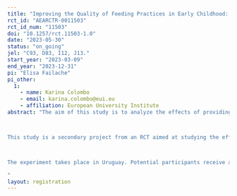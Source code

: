 ```yaml
---
title: "Improving the Quality of Feeding Practices in Early Childhood: an Experiment on Parental beliefs"
rct_id: "AEARCTR-0011503"
rct_id_num: "11503"
doi: "10.1257/rct.11503-1.0"
date: "2023-05-30"
status: "on_going"
jel: "C93, D83, I12, J13."
start_year: "2023-03-09"
end_year: "2023-12-31"
pi: "Elisa Failache"
pi_other:
  1:
    - name: Karina Colombo
    - email: karina.colombo@eui.eu
    - affiliation: European University Institute
abstract: "The aim of this study is to analyze the effects of providing information to parents on feeding practices in early childhood. We randomly provide evidence-based recommendations on best practices to the main caregivers of children between 0 and 5 years of age. Parental practices and beliefs regarding feeding and nutrition are gathered through online surveys. This allow us to identify the causal effect of an information policy on parental beliefs and decisions regarding early feeding habits. Our primary outcomes are: feeding practices concerning ultraprocessed food, fish intake, and home-cooked meals. Our secondary outcomes are parental beliefs on feeding practices.

This study is a secondary project from an RCT aimed at studying the effects of providing information on best practices concerning screen exposure in early childhood. The design of the RCT experiment involved an active control group to provide an estimate of social desirability on a similar but unrelated parenting topic, in this case, feeding practices. This allows us to also evaluate the effect of the intervention provided to the active control group as a secondary project, which is the focus of this study. 

The experiment takes place in Uruguay. Potential participants receive an invitation to participate in the study and a small survey to determine eligibility. If individuals are eligible, they receive the baseline survey. Those that fill-out the baseline survey are randomly assigned to treatment and control. The information treatment is provided at the end of the baseline survey.  The intervention consists on a short video with information on best practices concerning screen exposure in early childhood for the treatment group, and on recommendations on feeding practices in early childhood for the active control group. In both cases the information is based on recognised health-institutions. Moreover, a digital leaflet with personalized tips on the topic is provided. The expected sample size is between 1500 and 3000 caregivers at baseline.
"
layout: registration
---
```


